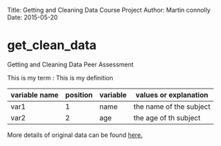 Title: Getting and Cleaning Data Course Project
Author: Martin connolly
Date: 2015-05-20

# get_clean_data
Getting and Cleaning Data Peer Assessment

This is my term
: This is my definition


|variable name | position | variable | values or explanation|
|:-------------|:---------|:---------|----------------------|
|var1 | 1 | name | the name of the subject|
|var2 | 2 | age | the age of th subject |

More details of original data can be found [here.](http://archive.ics.uci.edu/ml/datasets/Human+Activity+Recognition+Using+Smartphones)
